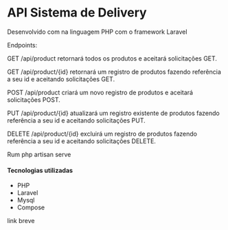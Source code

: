 <h1>API Sistema de Delivery</h1>
 Desenvolvido com na linguagem PHP  com o framework Laravel 
 
 Endpoints:

GET /api/product retornará todos os produtos e aceitará solicitações GET.

GET /api/product/{id} retornará um registro de produtos fazendo referência a seu id e aceitando solicitações GET.

POST /api/product criará um novo registro de produtos e aceitará solicitações POST.

PUT /api/product/{id} atualizará um registro existente de produtos fazendo referência a seu id e aceitando solicitações PUT.

DELETE /api/product/{id} excluirá um registro de produtos fazendo referência a seu id e aceitando solicitações DELETE.

Rum php artisan serve 
<h4>Tecnologias utilizadas</h4>
<ul>
    <li>PHP</li>
    <li>Laravel</li>
    <li>Mysql</li>
    <li>Compose</li>
</ul>

link breve
